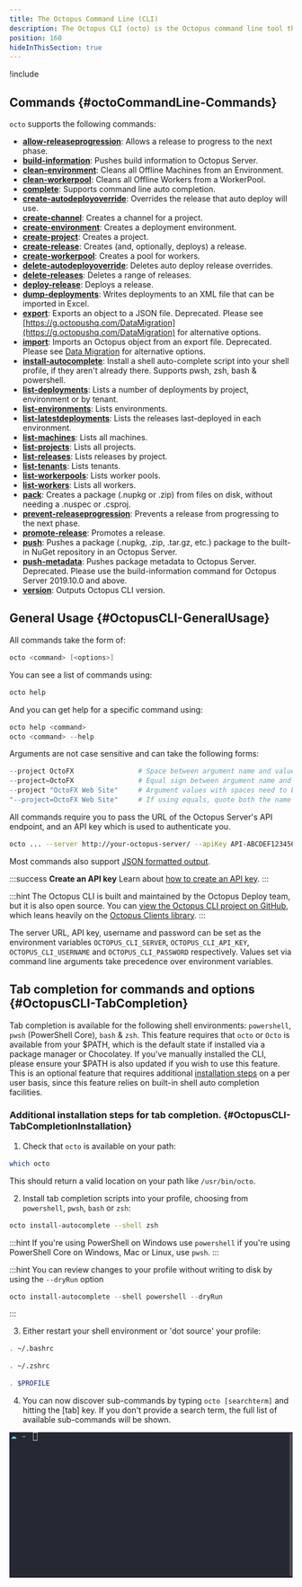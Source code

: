 ```yaml
---
title: The Octopus Command Line (CLI)
description: The Octopus CLI (octo) is the Octopus command line tool that builds on top of the Octopus REST API.
position: 160
hideInThisSection: true
---
```


!include <octopus-cli>

## Commands {#octoCommandLine-Commands}

`octo` supports the following commands:

- **[allow-releaseprogression](/docs/octopus-rest-api/octopus-cli/allow-releaseprogression.md)**:  Allows a release to progress to the next phase.
- **[build-information](/docs/octopus-rest-api/octopus-cli/build-information.md)**:  Pushes build information to Octopus Server.
- **[clean-environment](/docs/octopus-rest-api/octopus-cli/clean-environment.md)**:  Cleans all Offline Machines from an Environment.
- **[clean-workerpool](/docs/octopus-rest-api/octopus-cli/clean-workerpool.md)**:  Cleans all Offline Workers from a WorkerPool.
- **[complete](/docs/octopus-rest-api/octopus-cli/complete.md)**:  Supports command line auto completion.
- **[create-autodeployoverride](/docs/octopus-rest-api/octopus-cli/create-autodeployoverride.md)**:  Overrides the release that auto deploy will use.
- **[create-channel](/docs/octopus-rest-api/octopus-cli/create-channel.md)**:  Creates a channel for a project.
- **[create-environment](/docs/octopus-rest-api/octopus-cli/create-environment.md)**:  Creates a deployment environment.
- **[create-project](/docs/octopus-rest-api/octopus-cli/create-project.md)**:  Creates a project.
- **[create-release](/docs/octopus-rest-api/octopus-cli/create-release.md)**:  Creates (and, optionally, deploys) a release.
- **[create-workerpool](/docs/octopus-rest-api/octopus-cli/create-workerpool.md)**:  Creates a pool for workers.
- **[delete-autodeployoverride](/docs/octopus-rest-api/octopus-cli/delete-autodeployoverride.md)**:  Deletes auto deploy release overrides.
- **[delete-releases](/docs/octopus-rest-api/octopus-cli/delete-releases.md)**:  Deletes a range of releases.
- **[deploy-release](/docs/octopus-rest-api/octopus-cli/deploy-release.md)**:  Deploys a release.
- **[dump-deployments](/docs/octopus-rest-api/octopus-cli/dump-deployments.md)**:  Writes deployments to an XML file that can be imported in Excel.
- **[export](/docs/octopus-rest-api/octopus-cli/export.md)**:  Exports an object to a JSON file. Deprecated. Please see [https://g.octopushq.com/DataMigration](https://g.octopushq.com/DataMigration) for alternative options.
- **[import](/docs/octopus-rest-api/octopus-cli/import.md)**:  Imports an Octopus object from an export file. Deprecated. Please see [Data Migration](https://g.octopushq.com/DataMigration) for alternative options.
- **[install-autocomplete](/docs/octopus-rest-api/octopus-cli/install-autocomplete.md)**:  Install a shell auto-complete script into your shell profile, if they aren't already there. Supports pwsh, zsh, bash & powershell.
- **[list-deployments](/docs/octopus-rest-api/octopus-cli/list-deployments.md)**:  Lists a number of deployments by project, environment or by tenant.
- **[list-environments](/docs/octopus-rest-api/octopus-cli/list-environments.md)**:  Lists environments.
- **[list-latestdeployments](/docs/octopus-rest-api/octopus-cli/list-latestdeployments.md)**:  Lists the releases last-deployed in each environment.
- **[list-machines](/docs/octopus-rest-api/octopus-cli/list-machines.md)**:  Lists all machines.
- **[list-projects](/docs/octopus-rest-api/octopus-cli/list-projects.md)**:  Lists all projects.
- **[list-releases](/docs/octopus-rest-api/octopus-cli/list-releases.md)**:  Lists releases by project.
- **[list-tenants](/docs/octopus-rest-api/octopus-cli/list-tenants.md)**:  Lists tenants.
- **[list-workerpools](/docs/octopus-rest-api/octopus-cli/list-workerpools.md)**:  Lists worker pools.
- **[list-workers](/docs/octopus-rest-api/octopus-cli/list-workers.md)**:  Lists all workers.
- **[pack](/docs/octopus-rest-api/octopus-cli/pack.md)**:  Creates a package (.nupkg or .zip) from files on disk, without needing a .nuspec or .csproj.
- **[prevent-releaseprogression](/docs/octopus-rest-api/octopus-cli/prevent-releaseprogression.md)**:  Prevents a release from progressing to the next phase.
- **[promote-release](/docs/octopus-rest-api/octopus-cli/promote-release.md)**:  Promotes a release.
- **[push](/docs/octopus-rest-api/octopus-cli/push.md)**:  Pushes a package (.nupkg, .zip, .tar.gz, etc.) package to the built-in NuGet repository in an Octopus Server.
- **[push-metadata](/docs/octopus-rest-api/octopus-cli/push-metadata.md)**:  Pushes package metadata to Octopus Server.  Deprecated. Please use the build-information command for Octopus Server 2019.10.0 and above.
- **[version](/docs/octopus-rest-api/octopus-cli/version.md)**:  Outputs Octopus CLI version.

## General Usage {#OctopusCLI-GeneralUsage}

All commands take the form of:

```powershell
octo <command> [<options>]
```

You can see a list of commands using:

```powershell
octo help
```

And you can get help for a specific command using:

```powershell
octo help <command>
octo <command> --help
```

Arguments are not case sensitive and can take the following forms:

```powershell
--project OctoFX                # Space between argument name and value
--project=OctoFX                # Equal sign between argument name and value
--project "OctoFX Web Site"     # Argument values with spaces need to be quoted
"--project=OctoFX Web Site"     # If using equals, quote both the name and value, not just the value
```

All commands require you to pass the URL of the Octopus Server's API endpoint, and an API key which is used to authenticate you.

```bash
octo ... --server http://your-octopus-server/ --apiKey API-ABCDEF123456
```

Most commands also support [JSON formatted output](formatted-output.md).

:::success
**Create an API key**
Learn about [how to create an API key](/docs/octopus-rest-api/how-to-create-an-api-key.md).
:::

:::hint
The Octopus CLI is built and maintained by the Octopus Deploy team, but it is also open source. You can [view the Octopus CLI project on GitHub](https://github.com/OctopusDeploy/OctopusCli), which leans heavily on the [Octopus Clients library](https://github.com/OctopusDeploy/OctopusClients).
:::

The server URL, API key, username and password can be set as the environment variables `OCTOPUS_CLI_SERVER`, `OCTOPUS_CLI_API_KEY`, `OCTOPUS_CLI_USERNAME` and `OCTOPUS_CLI_PASSWORD` respectively. Values set via command line arguments take precedence over environment variables.

## Tab completion for commands and options {#OctopusCLI-TabCompletion}
Tab completion is available for the following shell environments: `powershell`, `pwsh` (PowerShell Core), `bash` & `zsh`. This feature requires that `octo` or `Octo` is available from your $PATH, which is the default state if installed via a package manager or Chocolatey. If you've manually installed the CLI, please ensure your $PATH is also updated if you wish to use this feature. This is an optional feature that requires additional [installation steps](#OctopusCLI-TabCompletionInstallation) on a per user basis, since this feature relies on built-in shell auto completion facilities.

### Additional installation steps for tab completion. {#OctopusCLI-TabCompletionInstallation}

1. Check that `octo` is available on your path:

```bash
which octo
```
This should return a valid location on your path like `/usr/bin/octo`.

2. Install tab completion scripts into your profile, choosing from `powershell`, `pwsh`, `bash` or `zsh`:

```bash
octo install-autocomplete --shell zsh
```

:::hint
If you're using PowerShell on Windows use `powershell` if you're using PowerShell Core on Windows, Mac or Linux, use `pwsh`.
:::

:::hint
You can review changes to your profile without writing to disk by using the `--dryRun` option

```powershell
octo install-autocomplete --shell powershell --dryRun
```
:::

3. Either restart your shell environment or 'dot source' your profile:

```bash Bash
. ~/.bashrc
```
```bash Zsh
. ~/.zshrc
```
```powershell PowerShell
. $PROFILE
```

4. You can now discover sub-commands by typing `octo [searchterm]` and hitting the [tab] key. If you don't provide a search term, the full list of available sub-commands will be shown.

![animation showing the tab completion feature in Zsh to list all environments in the default space](images/autocomplete.gif)
